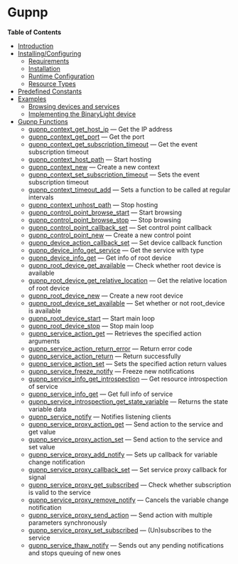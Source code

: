 Gupnp
=====

**Table of Contents**

-   [Introduction](/intro/gupnp.html)
-   [Installing/Configuring](/gupnp/setup.html)
    -   [Requirements](/gupnp/setup.html#Requirements)
    -   [Installation](/gupnp/setup.html#Installation)
    -   [Runtime
        Configuration](/gupnp/setup.html#Runtime%20Configuration)
    -   [Resource Types](/gupnp/setup.html#Resource%20Types)
-   [Predefined Constants](/gupnp/constants.html)
-   [Examples](/gupnp/examples.html)
    -   [Browsing devices and
        services](/gupnp/examples.html#Browsing%20devices%20and%20services)
    -   [Implementing the BinaryLight
        device](/gupnp/examples.html#Implementing%20the%20BinaryLight%20device)
-   [Gupnp Functions](/ref/gupnp.html)
    -   [gupnp\_context\_get\_host\_ip](/ref/gupnp.html#gupnp_context_get_host_ip)
        — Get the IP address
    -   [gupnp\_context\_get\_port](/ref/gupnp.html#gupnp_context_get_port)
        — Get the port
    -   [gupnp\_context\_get\_subscription\_timeout](/ref/gupnp.html#gupnp_context_get_subscription_timeout)
        — Get the event subscription timeout
    -   [gupnp\_context\_host\_path](/ref/gupnp.html#gupnp_context_host_path)
        — Start hosting
    -   [gupnp\_context\_new](/ref/gupnp.html#gupnp_context_new) —
        Create a new context
    -   [gupnp\_context\_set\_subscription\_timeout](/ref/gupnp.html#gupnp_context_set_subscription_timeout)
        — Sets the event subscription timeout
    -   [gupnp\_context\_timeout\_add](/ref/gupnp.html#gupnp_context_timeout_add)
        — Sets a function to be called at regular intervals
    -   [gupnp\_context\_unhost\_path](/ref/gupnp.html#gupnp_context_unhost_path)
        — Stop hosting
    -   [gupnp\_control\_point\_browse\_start](/ref/gupnp.html#gupnp_control_point_browse_start)
        — Start browsing
    -   [gupnp\_control\_point\_browse\_stop](/ref/gupnp.html#gupnp_control_point_browse_stop)
        — Stop browsing
    -   [gupnp\_control\_point\_callback\_set](/ref/gupnp.html#gupnp_control_point_callback_set)
        — Set control point callback
    -   [gupnp\_control\_point\_new](/ref/gupnp.html#gupnp_control_point_new)
        — Create a new control point
    -   [gupnp\_device\_action\_callback\_set](/ref/gupnp.html#gupnp_device_action_callback_set)
        — Set device callback function
    -   [gupnp\_device\_info\_get\_service](/ref/gupnp.html#gupnp_device_info_get_service)
        — Get the service with type
    -   [gupnp\_device\_info\_get](/ref/gupnp.html#gupnp_device_info_get)
        — Get info of root device
    -   [gupnp\_root\_device\_get\_available](/ref/gupnp.html#gupnp_root_device_get_available)
        — Check whether root device is available
    -   [gupnp\_root\_device\_get\_relative\_location](/ref/gupnp.html#gupnp_root_device_get_relative_location)
        — Get the relative location of root device
    -   [gupnp\_root\_device\_new](/ref/gupnp.html#gupnp_root_device_new)
        — Create a new root device
    -   [gupnp\_root\_device\_set\_available](/ref/gupnp.html#gupnp_root_device_set_available)
        — Set whether or not root\_device is available
    -   [gupnp\_root\_device\_start](/ref/gupnp.html#gupnp_root_device_start)
        — Start main loop
    -   [gupnp\_root\_device\_stop](/ref/gupnp.html#gupnp_root_device_stop)
        — Stop main loop
    -   [gupnp\_service\_action\_get](/ref/gupnp.html#gupnp_service_action_get)
        — Retrieves the specified action arguments
    -   [gupnp\_service\_action\_return\_error](/ref/gupnp.html#gupnp_service_action_return_error)
        — Return error code
    -   [gupnp\_service\_action\_return](/ref/gupnp.html#gupnp_service_action_return)
        — Return successfully
    -   [gupnp\_service\_action\_set](/ref/gupnp.html#gupnp_service_action_set)
        — Sets the specified action return values
    -   [gupnp\_service\_freeze\_notify](/ref/gupnp.html#gupnp_service_freeze_notify)
        — Freeze new notifications
    -   [gupnp\_service\_info\_get\_introspection](/ref/gupnp.html#gupnp_service_info_get_introspection)
        — Get resource introspection of service
    -   [gupnp\_service\_info\_get](/ref/gupnp.html#gupnp_service_info_get)
        — Get full info of service
    -   [gupnp\_service\_introspection\_get\_state\_variable](/ref/gupnp.html#gupnp_service_introspection_get_state_variable)
        — Returns the state variable data
    -   [gupnp\_service\_notify](/ref/gupnp.html#gupnp_service_notify) —
        Notifies listening clients
    -   [gupnp\_service\_proxy\_action\_get](/ref/gupnp.html#gupnp_service_proxy_action_get)
        — Send action to the service and get value
    -   [gupnp\_service\_proxy\_action\_set](/ref/gupnp.html#gupnp_service_proxy_action_set)
        — Send action to the service and set value
    -   [gupnp\_service\_proxy\_add\_notify](/ref/gupnp.html#gupnp_service_proxy_add_notify)
        — Sets up callback for variable change notification
    -   [gupnp\_service\_proxy\_callback\_set](/ref/gupnp.html#gupnp_service_proxy_callback_set)
        — Set service proxy callback for signal
    -   [gupnp\_service\_proxy\_get\_subscribed](/ref/gupnp.html#gupnp_service_proxy_get_subscribed)
        — Check whether subscription is valid to the service
    -   [gupnp\_service\_proxy\_remove\_notify](/ref/gupnp.html#gupnp_service_proxy_remove_notify)
        — Cancels the variable change notification
    -   [gupnp\_service\_proxy\_send\_action](/ref/gupnp.html#gupnp_service_proxy_send_action)
        — Send action with multiple parameters synchronously
    -   [gupnp\_service\_proxy\_set\_subscribed](/ref/gupnp.html#gupnp_service_proxy_set_subscribed)
        — (Un)subscribes to the service
    -   [gupnp\_service\_thaw\_notify](/ref/gupnp.html#gupnp_service_thaw_notify)
        — Sends out any pending notifications and stops queuing of new
        ones
